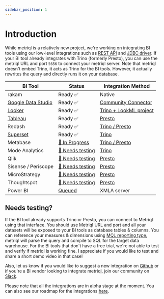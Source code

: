 ```yaml
---
sidebar_position: 1
---
```


# Introduction

While metriql is a relatively new project, we're working on integrating BI tools using our low-level integrations such as [REST API](rest-api) and [JDBC driver](jdbc-driver). If your BI tool already integrates with Trino (formerly Presto), you can use the metriql URL and port `5656` to connect your metriql server. Note that metriql doesn't embed Trino, it acts as Trino for the BI tools. However, it actually rewrites the query and directly runs it on your database.


| BI Tool            | Status             | Integration Method  |
|--------------------|--------------------|---------------------|
| rakam              | Ready  ✅    |  Native                                          
| [Google Data Studio](/integrations/bi-tools/google-data-studio) | Ready  ✅  | [Community Connector](https://datastudio.google.com/datasources/create?connectorId=AKfycbw8o0F6LEr0epNSNVWqNzlqo7R-6jRYxxSxBspzyg2Xi6SDFItLN_aM3l_U56Z0obwS) |
| [Looker](/integrations/bi-tools/looker)             | Ready  ✅  | [Trino + LookML project](https://docs.looker.com/setup-and-management/database-config/prestodb) |
| [Tableau](/integrations/bi-tools/tableau)            | Ready  ✅  |  [Presto](https://help.tableau.com/current/pro/desktop/en-us/examples_presto.htm)  |
| Redash           | Ready  ✅ | [Trino / Presto](https://redash.io/data-sources/presto) |
| [Superset](/integrations/bi-tools/superset)           | Ready  ✅ | [Trino](https://superset.apache.org/docs/databases/trino) |
| Metabase           | [🚧 In Progress](https://github.com/metriql/metriql/issues/13)  | [Trino / Presto](https://www.metabase.com/docs/latest/administration-guide/01-managing-databases.html#officially-supported-databases)  |
| Mode Analytics           | [🙋 Needs testing](#needs-testing) | [Trino](https://mode.com/help/articles/supported-databases/#trino) |
| Qlik           | [🙋 Needs testing](#needs-testing)  | [Presto](https://help.qlik.com/en-US/connectors/Subsystems/ODBC_connector_help/Content/Connectors_ODBC/Presto/Create-Presto-connection.htm)  |   
| Sisense / Periscope           | [🙋 Needs testing](#needs-testing)  | [Presto](https://www.sisense.com/data-connectors/presto/)  |   
| MicroStrategy           | [🙋 Needs testing](#needs-testing) | [Presto](https://community.microstrategy.com/s/article/How-to-Connect-to-Presto?language=en_US)  |   
| Thoughtspot           | [🙋 Needs testing](#needs-testing)  | [Presto](https://docs.thoughtspot.com/6.2/data-integrate/dataflow/dataflow-presto.html)  |   
| Power BI           | [Queued](https://github.com/metriql/metriql/issues/7)  | XMLA server |   


## Needs testing?

If the BI tool already supports Trino or Presto, you can connect to Metriql using that interface. You should use Metriql URL and port and all your datasets will be exposed to your BI tools as database tables & columns. You can reference your measures & dimensions using [MQL reporting type](/query/mql), metriql will parse the query and compile to SQL for the target data warehouse. For the BI tools that don't have a free trial, we're not able to test and verify if metriql is working fine. I appreciate if you would like to test and share a short demo video in that case!

Also, let us know if you would like to suggest a new integration on [Github](https://github.com/metriql/metriql/issues/new) or if you're a BI vendor looking to integrate metriql, join our community on [Slack](https://join.slack.com/t/metriql/shared_invite/zt-tz1nzvyd-ker8LGcBQmzrwvfAkFO1qQ).

Please note that all the integrations are in alpha stage at the moment. You can also see our roadmap for the integrations [here](https://github.com/metriql/metriql/projects/1).
